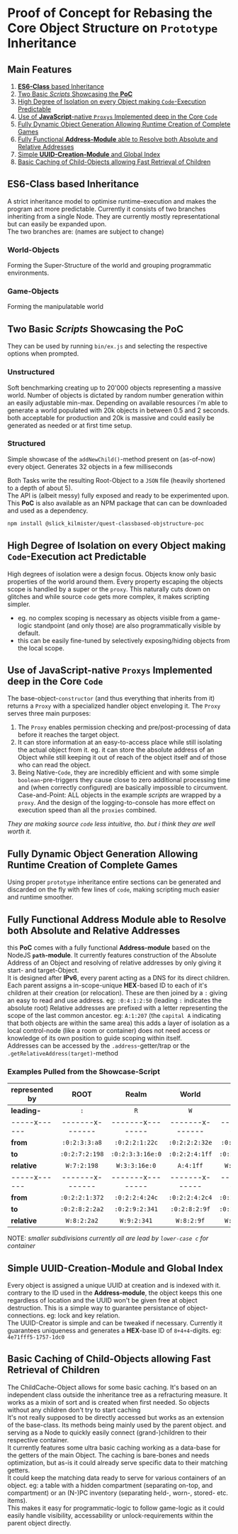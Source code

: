 # Proof of Concept for Rebasing the Core Object Structure on `Prototype` Inheritance


## Main Features

1. [**ES6-Class** based Inheritance][1]
2. [Two Basic *Scripts* Showcasing the **PoC**][2]
3. [High Degree of Isolation on every Object making `Code`-Execution Predictable][3]
4. [Use of **JavaScript**-native `Proxys` Implemented deep in the Core `Code`][4]
5. [Fully Dynamic Object Generation Allowing Runtime Creation of Complete Games][5]
6. [Fully Functional **Address-Module** able to Resolve both Absolute and Relative Addresses][6]
7. [Simple **UUID-Creation-Module** and Global Index][7]
8. [Basic Caching of Child-Objects allowing Fast Retrieval of Children][8]

[1]:<#**es6-class**-based-inheritance>
[2]:<#two-basic-*scripts*-showcasing-the-**poc**>
[3]:<#high-degree-of-isolation-on-every-object-making-`code`-execution-predictable>
[4]:<#use-of-**javascript**-native-`proxys`-implemented-deep-in-the-core-`code`>
[5]:<#fully-dynamic-object-generation-allowing-runtime-creation-of-complete-games>
[6]:<#fully-functional-**address-module**-able-to-resolve-both-absolute-and-relative-addresses>
[7]:<#examples-pulled-from-the-showcase-script>
[8]:<#simple-**uuid-creation-module**-and-global-index>
[9]:<#basic-caching-of-child-objects-allowing-fast-retrieval-of-children>


## **ES6-Class** based Inheritance

A strict inheritance model to optimise runtime-execution and makes the program act
more predictable. Currently it consists of two branches inheriting from a single
Node. They are currently mostly representational but can easily be expanded
upon.  
The two branches are: (names are subject to change)


### World-Objects

Forming the Super-Structure of the world and grouping programmatic environments.


### Game-Objects


Forming the manipulatable world


## Two Basic *Scripts* Showcasing the **PoC**

They can be used by running `bin/ex.js` and selecting the respective options when
prompted.


### Unstructured

Soft benchmarking creating up to 20'000 objects representing a massive
world. Number of objects is dictated by random number generation within an
easily adjustable min-max. Depending on available resources i'm able to
generate a world populated with 20k objects in between 0.5 and 2 seconds.
both acceptable for production and 20k is massive and could easily be
generated as needed or at first time setup.


### Structured

Simple showcase of the `addNewChild()`-method present on (as-of-now) every
object. Generates 32 objects in a few milliseconds


Both Tasks write the resulting Root-Object to a `JSON` file (heavily shortened to
a depth of about 5).  
The API is (albeit messy) fully exposed and ready to be experimented upon. This
**PoC** is also available as an NPM package that can can be downloaded and used as
a dependency.

```sh
npm install @slick_kilmister/quest-classbased-objstructure-poc
```


## High Degree of Isolation on every Object making `Code`-Execution act Predictable

High degrees of isolation were a design focus. Objects know only basic
properties of the world around them. Every property escaping the objects scope
is handled by a super or the `proxy`. This naturally cuts down on glitches and
while source `code` gets more complex, it makes scripting simpler.

- eg. no complex scoping is necessary as objects visible from a game-logic
  standpoint (and only those) are also programmatically visible by default.
- this can be easily fine-tuned by selectively exposing/hiding objects from the
  local scope.


## Use of **JavaScript**-native `Proxys` Implemented deep in the Core `Code`

The base-object-`constructor` (and thus everything that inherits from it)
returns a `Proxy` with a specialized handler object enveloping it.
The `Proxy` serves three main purposes:

1. The `Proxy` enables permission checking and pre/post-processing of data before it reaches
   the target object.
2. It can store information at an easy-to-access place while still isolating the
   actual object from it. eg. it can store the absolute address of an Object
   while still keeping it out of reach of the object itself and of those who can
   read the object.
3. Being Native-`Code`, they are incredibly efficient and with some simple
   `boolean`-pre-triggers they cause close to zero additional processing time and
   (when correctly configured) are basically impossible to circumvent.  
   Case-and-Point: ALL objects in the example *scripts* are wrapped by a
   `proxy`.
   And the design of the logging-to-console has more effect on execution speed than all
   the `proxies` combined.

*They are making source `code` less intuitive, tho. but i think they are well worth
it.*


## Fully Dynamic Object Generation Allowing Runtime Creation of Complete Games

Using proper `prototype` inheritance entire sections can be generated and
discarded on the fly with few lines of `code`, making scripting much easier and
runtime smoother.


## Fully Functional Address Module able to Resolve both Absolute and Relative Addresses

this **PoC** comes with a fully functional **Address-module** based on the NodeJS
**`path`-module**. It currently features construction of the Absolute Address of an
Object and resolving of relative addresses by only giving it start- and
target-Object.  
It is designed after **IPv6**, every parent acting as a DNS for its direct children.
Each parent assigns a in-scope-unique **HEX**-based ID to each of it's children at their
creation (or relocation). These are then joined by a `:` giving an easy to read
and use address. eg: `:0:4:1:2:50` (leading `:` indicates the absolute root)
Relative addresses are prefixed with a letter representing the scope of the last
common ancestor. eg: `A:1:207` (the `capital A` indicating that both objects are
within the same area) this adds a layer of isolation as a local control-node
(like a room or container) does not need access or knowledge of its own
position to guide scoping within itself.  
Addresses can be accessed by the `.address`-getter/trap or
the `.getRelativeAddress(target)`-method


### Examples Pulled from the Showcase-Script

| represented by |      ROOT       |      Realm       |      World      |      Area      |      room      |
|----------------|:---------------:|:----------------:|:---------------:|:--------------:|:--------------:|
| **leading-**   |       `:`       |       `R`        |       `W`       |      `A`       |      `r`       |
| -----x------   | -------x------- | -------x-------- | -------x------- | -------x------ | -------x------ |
| **from**       |  `:0:2:3:3:a8`  |  `:0:2:2:1:22c`  | `:0:2:2:2:32e`  | `:0:2:2:4:52`  | `:0:2:7:1:1d0` |
| **to**         | `:0:2:7:2:198`  | `:0:2:3:3:16e:0` | `:0:2:2:4:1ff`  | `:0:2:9:1:362` | `:0:2:a:2:335` |
| **relative**   |   `W:7:2:198`   | ` W:3:3:16e:0 `  |    `A:4:1ff`    |  `W:9:1:362`   |  `W:a:2:335`   |
| -----x------   | -------x------- | -------x-------- | -------x------  | -------x------ | -------x------ |
| **from**       | `:0:2:2:1:372`  |  `:0:2:2:4:24c`  | `:0:2:2:4:2c4`  | `:0:2:2:3:114` | `:0:2:2:3:1bb` |
| **to**         | `:0:2:8:2:2a2`  |  `:0:2:9:2:341`  |  `:0:2:8:2:9f`  | `:0:2:a:1:36f` | `:0:2:8:2:fb`  |
| **relative**   |   `W:8:2:2a2`   |   `W:9:2:341`    |   `W:8:2:9f`    |  `W:a:1:36f`   |   `W:8:2:fb`   |
NOTE: *smaller subdivisions currently all are lead by `lower-case c` for container*


## Simple **UUID-Creation-Module** and Global Index

Every object is assigned a unique UUID at creation and is indexed with it.
contrary to the ID used in the **Address-module**, the object keeps this one
regardless of location and the UUID won't be given free at object destruction.
This is a simple way to guarantee persistance of object-connections. eg: lock
and key relation.  
The UUID-Creator is simple and can be tweaked if necessary. Currently it
guarantees uniqueness and generates a **HEX**-base ID of `8+4+4`-digits.
eg: `4e71fff5-1757-1dc0`


## Basic Caching of Child-Objects allowing Fast Retrieval of Children

The ChildCache-Object allows for some basic caching. It's based on an
independent class outside the inheritance tree as a refracturing measure.
It works as a mixin of sort and is created when first needed. So objects without
any children don't try to start caching  
It's not really supposed to be directly accessed but works as an extension of
the base-class. Its methods being mainly used by the parent object. and serving
as a Node to quickly easily connect (grand-)children to their respective
container.  
It currently features some ultra basic caching working as a data-base for the
getters of the main Object. The caching is bare-bones and needs optimization,
but as-is it could already serve specific data to their matching getters.  
It could keep the matching data ready to serve for various containers of an
object. eg: a table with a hidden compartment (separating on-top, and
compartment) or an (N-)PC inventory (separating held-, worn-, stored- etc. items).  
This makes it easy for programmatic-logic to follow game-logic as it could
easily handle visibility, accessability or unlock-requirements within the parent object directly.
